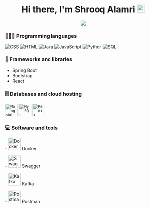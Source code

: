 <div align="center">
   <h1>Hi there, I'm Shrooq Alamri <img src="https://media.giphy.com/media/hvRJCLFzcasrR4ia7z/giphy.gif" width="25px"> </h1>
</div>

<!-- Typing SVG by DenverCoder1 - https://github.com/DenverCoder1/readme-typing-svg -->
<p align="center">
  <a href="https://github.com/DenverCoder1/readme-typing-svg"><img src="https://readme-typing-svg.herokuapp.com?color=%23804F79&lines=Software+Engineer.;Always+try+exploring+new+things+;in+software+development+to+solve;real-world+problems."></a>
</p>
    
### 👩🏻‍💻 Programming languages 
<p>
    <img alt="CSS" src="https://img.shields.io/badge/CSS-1572B6.svg?logo=css3&logoColor=white">
   <img alt="HTML" src="https://img.shields.io/badge/HTML-E34F26.svg?logo=html5&logoColor=white">
   <img alt="Java" src="https://img.shields.io/badge/Java-007396.svg?logo=java&logoColor=white">
   <img alt="JavaScript" src="https://img.shields.io/badge/JavaScript-F7DF1E.svg?logo=javascript&logoColor=black">
   <img alt="Python" src="https://img.shields.io/badge/Python-14354C.svg?logo=python&logoColor=white">
   <img alt="SQL" src="https://custom-icon-badges.herokuapp.com/badge/SQL-025E8C.svg?logo=database&logoColor=white">
</p>

### 🧰 Frameworks and libraries

- Spring Boot 
- Bootstrap
- React

### 🗄️ Databases and cloud hosting

<p>
    <code><img alt="MongoDB" src ="https://www.svgrepo.com/show/303232/mongodb-logo.svg" width="40px"></code> 
    <code><img alt="MySQL" src="https://www.svgrepo.com/show/306453/mysql.svg" width="40px"></code>
    <code><img alt="Redis" src="https://www.svgrepo.com/show/354272/redis.svg" width="40px"></code>
</p>

### 💻 Software and tools

<p>
   <p> - <img alt="Docker" src="https://www.svgrepo.com/show/373553/docker.svg" width="40px"> Docker</p> 
   <p> - <img alt="Swagger" src="https://www.svgrepo.com/show/374111/swagger.svg" width="40px"> Swagger </p> 
   <p> - <img alt="Kafka" src="https://www.svgrepo.com/show/353951/kafka-icon.svg" width="40px"> Kafka </p> 
   <p> - <img alt="Postman" src="https://www.svgrepo.com/show/354202/postman-icon.svg" width="40px"> Postman </p> 
</p>


<!--
**shrooq713/shrooq713** is a ✨ _special_ ✨ repository because its `README.md` (this file) appears on your GitHub profile.

Here are some ideas to get you started:

- 🔭 I’m currently working on ...
- 🌱 I’m currently learning ...
- 👯 I’m looking to collaborate on ...
- 🤔 I’m looking for help with ...
- 💬 Ask me about ...
- 📫 How to reach me: ...
- 😄 Pronouns: ...
- ⚡ Fun fact: ...
-->
